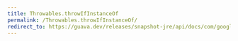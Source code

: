 ```yaml
---
title: Throwables.throwIfInstanceOf
permalink: /Throwables.throwIfInstanceOf/
redirect_to: https://guava.dev/releases/snapshot-jre/api/docs/com/google/common/base/Throwables.html#throwIfInstanceOf-java.lang.Throwable-java.lang.Class-
---
```

